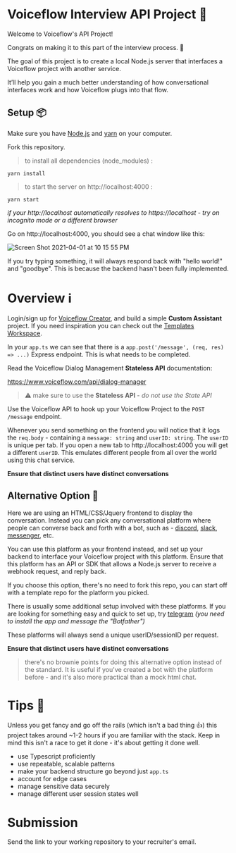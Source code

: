 
# Voiceflow Interview API Project 💬

Welcome to Voiceflow's API Project!

Congrats on making it to this part of the interview process. 🥳 

The goal of this project is to create a local Node.js server that interfaces a Voiceflow project with another service.

It’ll help you gain a much better understanding of how conversational interfaces work and how Voiceflow plugs into that flow.  

## Setup 📦
Make sure you have [Node.js](https://nodejs.org/) and [yarn](https://yarnpkg.com/) on your computer.

Fork this repository.

> to install all dependencies (node_modules) :

```
yarn install
```

> to start the server on http://localhost:4000 :

```
yarn start
```

_if your http://localhost automatically resolves to https://localhost - try on incognito mode or a different browser_

Go on http://localhost:4000, you should see a chat window like this:

![Screen Shot 2021-04-01 at 10 15 55 PM](https://user-images.githubusercontent.com/5643574/113372982-d589e300-9337-11eb-9cf8-5ed825028169.png)

If you try typing something, it will always respond back with "hello world!" and "goodbye". This is because the backend hasn't been fully implemented.

# Overview ℹ️
Login/sign up for [Voiceflow Creator](https://creator.voiceflow.com), and build a simple **Custom Assistant** project. If you need inspiration you can check out the [Templates Workspace](https://creator.voiceflow.com/workspace/D8nag5Vko2).

In your `app.ts` we can see that there is a `app.post('/message', (req, res) => ...)` Express endpoint. This is what needs to be completed.

Read the Voiceflow Dialog Management **Stateless API** documentation:

https://www.voiceflow.com/api/dialog-manager

> ⚠️  make sure to use the **Stateless API** - *do not use the State API*

Use the Voiceflow API to hook up your Voiceflow Project to the `POST /message` endpoint.

Whenever you send something on the frontend you will notice that it logs the `req.body` - containing a `message: string` and `userID: string`. The `userID` is unique per tab. If you open a new tab to http://localhost:4000 you will get a different `userID`. This emulates different people from all over the world using this chat service.

**Ensure that distinct users have distinct conversations**


## Alternative Option 👑
Here we are using an HTML/CSS/Jquery frontend to display the conversation. Instead you can pick any conversational platform where people can converse back and forth with a bot, such as - [discord](https://www.smashingmagazine.com/2021/02/building-discord-bot-discordjs/), [slack](https://github.com/slackapi/bolt-js), [messenger](https://www.hebergementwebs.com/programming/how-to-create-a-facebook-bot-app-using-node-js), etc.

You can use this platform as your frontend instead, and set up your backend to interface your Voiceflow project with this platform. Ensure that this platform has an API or SDK that allows a Node.js server to receive a webhook request, and reply back. 

If you choose this option, there's no need to fork this repo, you can start off with a template repo for the platform you picked.

There is usually some additional setup involved with these platforms. If you are looking for something easy and quick to set up, try [telegram](https://core.telegram.org/bots) *(you need to install the app and message the "Botfather")*

These platforms will always send a unique userID/sessionID per request.

**Ensure that distinct users have distinct conversations**

> there's no brownie points for doing this alternative option instead of the standard. It is useful if you've created a bot with the platform before - and it's also more practical than a mock html chat.

# Tips 📝
Unless you get fancy and go off the rails (which isn't a bad thing 👍) this project takes around ~1-2 hours if you are familiar with the stack. Keep in mind this isn't a race to get it done - it's about getting it done well.
* use Typescript proficiently
* use repeatable, scalable patterns
* make your backend structure go beyond just `app.ts`
* account for edge cases
* manage sensitive data securely
* manage different user session states well

# Submission
Send the link to your working repository to your recruiter's email.
